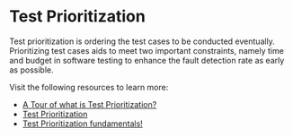 # Test Prioritization

Test prioritization is ordering the test cases to be conducted eventually. Prioritizing test cases aids to meet two important constraints, namely time and budget in software testing to enhance the fault detection rate as early as possible.

Visit the following resources to learn more:

- [A Tour of what is Test Prioritization?](https://www.browserstack.com/guide/test-case-prioritization)
- [Test Prioritization](https://www.professionalqa.com/test-prioritization)
- [Test Prioritization fundamentals!](https://testomat.io/features/test-case-priorities/)
